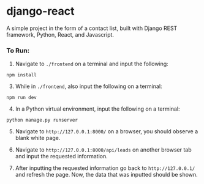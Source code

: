 # django-react

A simple project in the form of a contact list, built with Django REST framework, Python, React, and Javascript. 

### To Run:

1. Navigate to `./frontend` on a terminal and input the following:

```
npm install
```

3. While in `./frontend`, also input the following on a terminal:

```
npm run dev
```

4. In a Python virtual environment, input the following on a terminal:
```
python manage.py runserver
```

5. Navigate to `http://127.0.0.1:8000/` on a browser, you should observe a blank white page.

6. Navigate to `http://127.0.0.1:8000/api/leads` on another browser tab and input the requested information.

7. After inputting the requested information go back to `http://127.0.0.1/` and refresh the page. Now, the data that was inputted should be shown.
